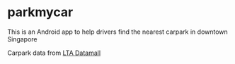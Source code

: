 # parkmycar

This is an Android app to help drivers find the nearest carpark in downtown Singapore

Carpark data from [LTA Datamall](http://datamall2.mytransport.sg/ltaodataservice/)
